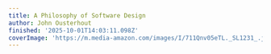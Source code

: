 ```yaml
---
title: A Philosophy of Software Design
author: John Ousterhout
finished: '2025-10-01T14:03:11.098Z'
coverImage: 'https://m.media-amazon.com/images/I/711Qnv05eTL._SL1231_.jpg'
---
```


